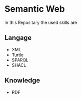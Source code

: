 # Semantic Web

In this Repositary the used skills are

## Langage
* XML
* Turtle
* SPARQL
* SHACL

## Knowledge
* RDF
